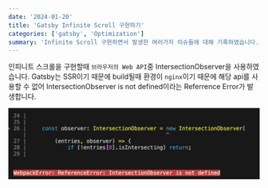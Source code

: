 ```yaml
---
date: '2024-01-20'
title: 'Gatsby Infinite Scroll 구현하기'
categories: ['gatsby', 'Optimization']
summary: 'Infinite Scroll 구현하면서 발생한 여러가지 이슈들에 대해 기록하였습니다.'
---
```




인피니트 스크롤을 구현할때 `브라우저의 Web API`중 IntersectionObserver을 사용하였습니다. Gatsby는 SSR이기 때문에 build될때 환경이 `nginx`이기 때문에 해당 api를 사용할 수 없어 IntersectionObserver is not defined이라는 Referrence Error가 발생합니다. 

![IntersectionObserver reference error capture](./asstes/intersectionObserver_error.png)

